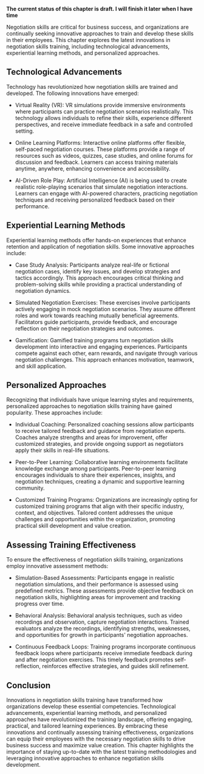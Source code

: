 **The current status of this chapter is draft. I will finish it later when I have time**

Negotiation skills are critical for business success, and organizations are continually seeking innovative approaches to train and develop these skills in their employees. This chapter explores the latest innovations in negotiation skills training, including technological advancements, experiential learning methods, and personalized approaches.

Technological Advancements
--------------------------

Technology has revolutionized how negotiation skills are trained and developed. The following innovations have emerged:

* Virtual Reality (VR): VR simulations provide immersive environments where participants can practice negotiation scenarios realistically. This technology allows individuals to refine their skills, experience different perspectives, and receive immediate feedback in a safe and controlled setting.

* Online Learning Platforms: Interactive online platforms offer flexible, self-paced negotiation courses. These platforms provide a range of resources such as videos, quizzes, case studies, and online forums for discussion and feedback. Learners can access training materials anytime, anywhere, enhancing convenience and accessibility.

* AI-Driven Role Play: Artificial Intelligence (AI) is being used to create realistic role-playing scenarios that simulate negotiation interactions. Learners can engage with AI-powered characters, practicing negotiation techniques and receiving personalized feedback based on their performance.

Experiential Learning Methods
-----------------------------

Experiential learning methods offer hands-on experiences that enhance retention and application of negotiation skills. Some innovative approaches include:

* Case Study Analysis: Participants analyze real-life or fictional negotiation cases, identify key issues, and develop strategies and tactics accordingly. This approach encourages critical thinking and problem-solving skills while providing a practical understanding of negotiation dynamics.

* Simulated Negotiation Exercises: These exercises involve participants actively engaging in mock negotiation scenarios. They assume different roles and work towards reaching mutually beneficial agreements. Facilitators guide participants, provide feedback, and encourage reflection on their negotiation strategies and outcomes.

* Gamification: Gamified training programs turn negotiation skills development into interactive and engaging experiences. Participants compete against each other, earn rewards, and navigate through various negotiation challenges. This approach enhances motivation, teamwork, and skill application.

Personalized Approaches
-----------------------

Recognizing that individuals have unique learning styles and requirements, personalized approaches to negotiation skills training have gained popularity. These approaches include:

* Individual Coaching: Personalized coaching sessions allow participants to receive tailored feedback and guidance from negotiation experts. Coaches analyze strengths and areas for improvement, offer customized strategies, and provide ongoing support as negotiators apply their skills in real-life situations.

* Peer-to-Peer Learning: Collaborative learning environments facilitate knowledge exchange among participants. Peer-to-peer learning encourages individuals to share their experiences, insights, and negotiation techniques, creating a dynamic and supportive learning community.

* Customized Training Programs: Organizations are increasingly opting for customized training programs that align with their specific industry, context, and objectives. Tailored content addresses the unique challenges and opportunities within the organization, promoting practical skill development and value creation.

Assessing Training Effectiveness
--------------------------------

To ensure the effectiveness of negotiation skills training, organizations employ innovative assessment methods:

* Simulation-Based Assessments: Participants engage in realistic negotiation simulations, and their performance is assessed using predefined metrics. These assessments provide objective feedback on negotiation skills, highlighting areas for improvement and tracking progress over time.

* Behavioral Analysis: Behavioral analysis techniques, such as video recordings and observation, capture negotiation interactions. Trained evaluators analyze the recordings, identifying strengths, weaknesses, and opportunities for growth in participants' negotiation approaches.

* Continuous Feedback Loops: Training programs incorporate continuous feedback loops where participants receive immediate feedback during and after negotiation exercises. This timely feedback promotes self-reflection, reinforces effective strategies, and guides skill refinement.

Conclusion
----------

Innovations in negotiation skills training have transformed how organizations develop these essential competencies. Technological advancements, experiential learning methods, and personalized approaches have revolutionized the training landscape, offering engaging, practical, and tailored learning experiences. By embracing these innovations and continually assessing training effectiveness, organizations can equip their employees with the necessary negotiation skills to drive business success and maximize value creation. This chapter highlights the importance of staying up-to-date with the latest training methodologies and leveraging innovative approaches to enhance negotiation skills development.
